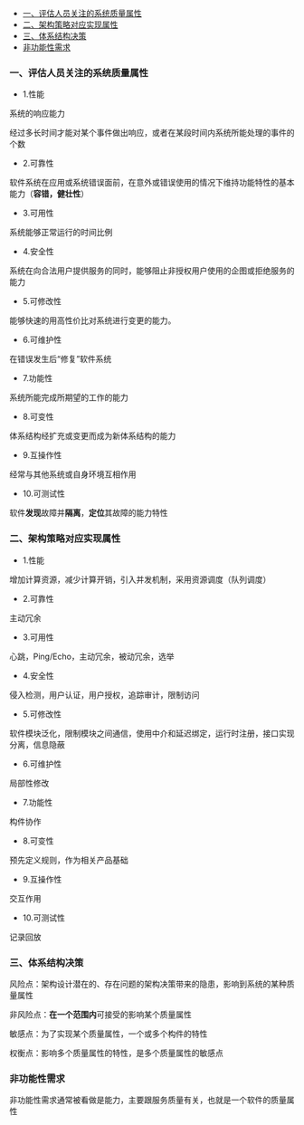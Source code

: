 

<!-- TOC -->

- [一、评估人员关注的系统质量属性](#一评估人员关注的系统质量属性)
- [二、架构策略对应实现属性](#二架构策略对应实现属性)
- [三、体系结构决策](#三体系结构决策)
- [非功能性需求](#非功能性需求)

<!-- /TOC -->

### 一、评估人员关注的系统质量属性


- 1.性能

系统的响应能力

经过多长时间才能对某个事件做出响应，或者在某段时间内系统所能处理的事件的个数

- 2.可靠性

软件系统在应用或系统错误面前，在意外或错误使用的情况下维持功能特性的基本能力（**容错，健壮性**）

- 3.可用性

系统能够正常运行的时间比例


- 4.安全性

系统在向合法用户提供服务的同时，能够阻止非授权用户使用的企图或拒绝服务的能力

- 5.可修改性

能够快速的用高性价比对系统进行变更的能力。

- 6.可维护性

在错误发生后“修复”软件系统


- 7.功能性

系统所能完成所期望的工作的能力

- 8.可变性

体系结构经扩充或变更而成为新体系结构的能力

- 9.互操作性

经常与其他系统或自身环境互相作用

- 10.可测试性

软件**发现**故障并**隔离**，**定位**其故障的能力特性



### 二、架构策略对应实现属性


- 1.性能

增加计算资源，减少计算开销，引入并发机制，采用资源调度（队列调度）


- 2.可靠性

主动冗余

- 3.可用性

心跳，Ping/Echo，主动冗余，被动冗余，选举


- 4.安全性

侵入检测，用户认证，用户授权，追踪审计，限制访问


- 5.可修改性

软件模块泛化，限制模块之间通信，使用中介和延迟绑定，运行时注册，接口实现分离，信息隐蔽


- 6.可维护性

局部性修改

- 7.功能性

构件协作

- 8.可变性

预先定义规则，作为相关产品基础

- 9.互操作性

交互作用

- 10.可测试性

记录回放


### 三、体系结构决策

风险点：架构设计潜在的、存在问题的架构决策带来的隐患，影响到系统的某种质量属性

非风险点：**在一个范围内**可接受的影响某个质量属性

敏感点：为了实现某个质量属性，一个或多个构件的特性

权衡点：影响多个质量属性的特性，是多个质量属性的敏感点



### 非功能性需求

非功能性需求通常被看做是能力，主要跟服务质量有关，也就是一个软件的质量属性